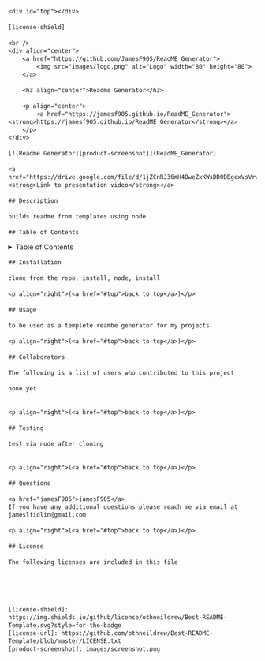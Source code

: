 
    <div id="top"></div>

    [license-shield]
    
    <br />
    <div align="center">
        <a href="https://github.com/JamesF905/ReadME_Generator">
            <img src="images/logo.png" alt="Logo" width="80" height="80">
        </a>

        <h3 align="center">Readme Generator</h3>

        <p align="center">
            <a href="https://jamesf905.github.io/ReadME_Generator"><strong>https://jamesf905.github.io/ReadME_Generator</strong></a>
        </p>
    </div>

    [![Readme Generator][product-screenshot]](ReadME_Generator)

    <a href="https://drive.google.com/file/d/1jZCnRJ36mH4DweZxKWsDD0DBgexVsVrw/view"><strong>Link to presentation video</strong></a>

    ## Description
    
    builds readme from templates using node
    
    ## Table of Contents 
<details>
  <summary>Table of Contents</summary>
  <ol>   
    <li><a href="#Description">Description</a></li>
    <li><a href="#Installation">Installation</a></li>
    <li><a href="#Usage">Usage</a></li>
    <li><a href="#Collaborators">Collaborators</a></li>
    <li><a href="#Testing">Testing</a></li>
    <li><a href="#Questions">Questions</a></li>
    <li><a href="#License">License</a></li>
  </ol>
</details>
    
    ## Installation
    
    clone from the repo, install, node, install

    <p align="right">(<a href="#top">back to top</a>)</p>
    
    ## Usage
    
    to be used as a templete reambe generator for my projects 
    
    <p align="right">(<a href="#top">back to top</a>)</p>    
    
    ## Collaborators
    
    The following is a list of users who contributed to this project

    none yet

    
    <p align="right">(<a href="#top">back to top</a>)</p>

    ## Testing

    test via node after cloning 


    <p align="right">(<a href="#top">back to top</a>)</p>

    ## Questions
    
    <a href="jamesF905">jamesF905</a>
    If you have any additional questions please reach me via email at jameslfidlin@gmail.com
    
    <p align="right">(<a href="#top">back to top</a>)</p>

    ## License
    
    The following licenses are included in this file

    



    [license-shield]: https://img.shields.io/github/license/othneildrew/Best-README-Template.svg?style=for-the-badge
    [license-url]: https://github.com/othneildrew/Best-README-Template/blob/master/LICENSE.txt
    [product-screenshot]: images/screenshot.png

    